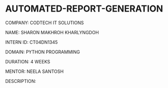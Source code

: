 # AUTOMATED-REPORT-GENERATION

COMPANY: CODTECH IT SOLUTIONS

NAME: SHARON MAKHROH KHARLYNGDOH

INTERN ID: CT04DN1345

DOMAIN: PYTHON PROGRAMMING

DURATION: 4 WEEKS

MENTOR: NEELA SANTOSH

DESCRIPTION: 

